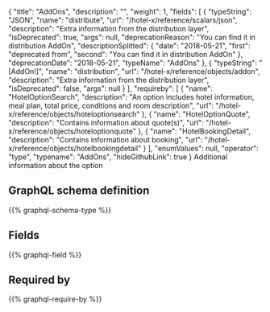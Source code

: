 {
  "title": "AddOns",
  "description": "",
  "weight": 1,
  "fields": [
    {
      "typeString": "JSON",
      "name": "distribute",
      "url": "/hotel-x/reference/scalars/json",
      "description": "Extra information from the distribution layer",
      "isDeprecated": true,
      "args": null,
      "deprecationReason": "You can find it in distribution AddOn",
      "descriptionSplitted": {
        "date": "2018-05-21",
        "first": "deprecated from",
        "second": "You can find it in distribution AddOn"
      },
      "deprecationDate": "2018-05-21",
      "typeName": "AddOns"
    },
    {
      "typeString": "[AddOn!]",
      "name": "distribution",
      "url": "/hotel-x/reference/objects/addon",
      "description": "Extra information from the distribution layer",
      "isDeprecated": false,
      "args": null
    }
  ],
  "requireby": [
    {
      "name": "HotelOptionSearch",
      "description": "An option includes hotel information, meal plan, total price, conditions and room description",
      "url": "/hotel-x/reference/objects/hoteloptionsearch"
    },
    {
      "name": "HotelOptionQuote",
      "description": "Contains information about quote(s)",
      "url": "/hotel-x/reference/objects/hoteloptionquote"
    },
    {
      "name": "HotelBookingDetail",
      "description": "Contains information about booking",
      "url": "/hotel-x/reference/objects/hotelbookingdetail"
    }
  ],
  "enumValues": null,
  "operator": "type",
  "typename": "AddOns",
  "hideGithubLink": true
}
Additional information about the option
## GraphQL schema definition

{{% graphql-schema-type %}}

## Fields

{{% graphql-field %}}

## Required by

{{% graphql-require-by %}}
